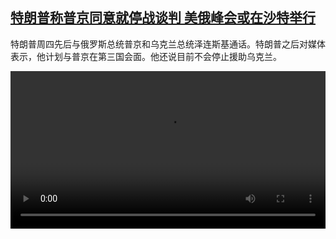 <!--1739699225000-->
[特朗普称普京同意就停战谈判 美俄峰会或在沙特举行](https://www.dw.com/zh/%E7%89%B9%E6%9C%97%E6%99%AE%E7%A7%B0%E6%99%AE%E4%BA%AC%E5%90%8C%E6%84%8F%E5%B0%B1%E5%81%9C%E6%88%98%E8%B0%88%E5%88%A4%20%E7%BE%8E%E4%BF%84%E5%B3%B0%E4%BC%9A%E6%88%96%E5%9C%A8%E6%B2%99%E7%89%B9%E4%B8%BE%E8%A1%8C/a-71594441)
------

<p>特朗普周四先后与俄罗斯总统普京和乌克兰总统泽连斯基通话。特朗普之后对媒体表示，他计划与普京在第三国会面。他还说目前不会停止援助乌克兰。</small></p><video src="https://tvdownloaddw-a.akamaihd.net/vps/webvideos/CHI/2025/DWVG/DWVGCHI250213_DWFCCHI250213_trump-R-WIDE_1_01ICW_AVC_960x540.mp4" controls style="width:100%"></video>
